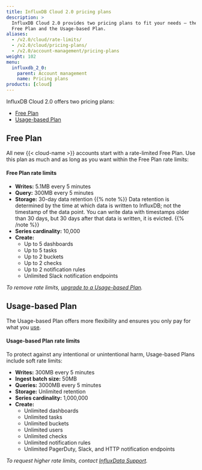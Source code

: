 ```yaml
---
title: InfluxDB Cloud 2.0 pricing plans
description: >
  InfluxDB Cloud 2.0 provides two pricing plans to fit your needs – the rate-limited
  Free Plan and the Usage-based Plan.
aliases:
  - /v2.0/cloud/rate-limits/
  - /v2.0/cloud/pricing-plans/
  - /v2.0/account-management/pricing-plans
weight: 102
menu:
  influxdb_2_0:
    parent: Account management
    name: Pricing plans
products: [cloud]
---
```


InfluxDB Cloud 2.0 offers two pricing plans:

- [Free Plan](#free-plan)
- [Usage-based Plan](#usage-based-plan)

<!--To estimate your projected usage costs, use the [InfluxDB Cloud 2.0 pricing calculator](/v2.0/account-management/pricing-calculator/). -->

## Free Plan

All new {{< cloud-name >}} accounts start with a rate-limited Free Plan.
Use this plan as much and as long as you want within the Free Plan rate limits:

#### Free Plan rate limits

- **Writes:** 5.1MB every 5 minutes
- **Query:** 300MB every 5 minutes
- **Storage:** 30-day data retention
{{% note %}}
Data retention is determined by the time at which data is written to InfluxDB; not the timestamp of the data point. You can write data with timestamps older than 30 days, but 30 days after that data is written, it is evicted.
{{% /note %}}
- **Series cardinality:** 10,000
- **Create:**
  - Up to 5 dashboards
  - Up to 5 tasks
  - Up to 2 buckets
  - Up to 2 checks
  - Up to 2 notification rules
  - Unlimited Slack notification endpoints


_To remove rate limits, [upgrade to a Usage-based Plan](/v2.0/account-management/billing/#upgrade-to-usage-based-plan)._

## Usage-based Plan

The Usage-based Plan offers more flexibility and ensures you only pay for what you [use](/v2.0/account-management/data-usage/).

#### Usage-based Plan rate limits

To protect against any intentional or unintentional harm, Usage-based Plans include soft rate limits:

- **Writes:** 300MB every 5 minutes
- **Ingest batch size:** 50MB
- **Queries:** 3000MB every 5 minutes
- **Storage:** Unlimited retention
- **Series cardinality:** 1,000,000
- **Create:**
  - Unlimited dashboards
  - Unlimited tasks
  - Unlimited buckets
  - Unlimited users
  - Unlimited checks
  - Unlimited notification rules
  - Unlimited PagerDuty, Slack, and HTTP notification endpoints

_To request higher rate limits, contact [InfluxData Support](mailto:support@influxdata.com)._
